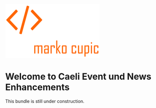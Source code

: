 ![Alt text](docs/logo.png?raw=true "logo")


# Welcome to Caeli Event und News Enhancements
This bundle is still under construction.
